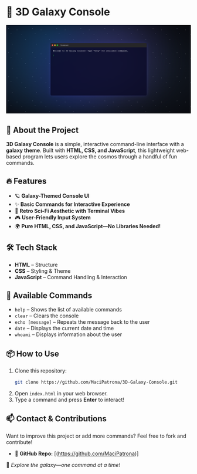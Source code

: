 # 🌌 3D Galaxy Console

![Galaxy Console Preview](https://github.com/MaciPatrona/-3D-Galaxy-Console/blob/main/Screenshot%202025-03-02%20002301.png)

## 🚀 About the Project
**3D Galaxy Console** is a simple, interactive command-line interface with a **galaxy theme**. Built with **HTML, CSS, and JavaScript**, this lightweight web-based program lets users explore the cosmos through a handful of fun commands.

## 🔥 Features
- 🪐 **Galaxy-Themed Console UI**
- ✨ **Basic Commands for Interactive Experience**
- 🌠 **Retro Sci-Fi Aesthetic with Terminal Vibes**
- 🎮 **User-Friendly Input System**
- 🌍 **Pure HTML, CSS, and JavaScript—No Libraries Needed!**

## 🛠️ Tech Stack
- **HTML** – Structure
- **CSS** – Styling & Theme
- **JavaScript** – Command Handling & Interaction

## 📌 Available Commands
- `help` – Shows the list of available commands
- `clear` – Clears the console
- `echo [message]` – Repeats the message back to the user
- `date` – Displays the current date and time
- `whoami` – Displays information about the user

## 📦 How to Use
1. Clone this repository:
   ```sh
   git clone https://github.com/MaciPatrona/3D-Galaxy-Console.git
   ```
2. Open `index.html` in your web browser.
3. Type a command and press **Enter** to interact!

## 📫 Contact & Contributions
Want to improve this project or add more commands? Feel free to fork and contribute!
- 🔗 **GitHub Repo:** [(https://github.com/MaciPatrona)]

🚀 *Explore the galaxy—one command at a time!*







